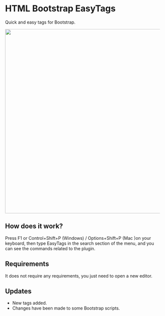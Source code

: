 # HTML Bootstrap EasyTags


Quick and easy tags for Bootstrap.
<div align="center">
  <img height="600" src="https://i.ibb.co/xm2mZ9G/Ekran-Kayd-2023-03-07-09-22-21.gif"  />
</div>

## How does it work?
Press F1 or Control+Shift+P (Windows) / Options+Shift+P (Mac )on your keyboard, then type EasyTags in the search section of the menu, and you can see the commands related to the plugin.


## Requirements
It does not require any requirements, you just need to open a new editor.

## Updates
 - New tags added.
 - Changes have been made to some Bootstrap scripts.
